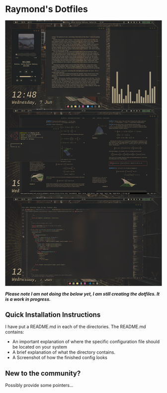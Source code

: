 # Raymond's Dotfiles

![preview](Preview.png)

***Please note I am not doing the below yet, I am still creating the dotfiles. It is a work in progress.***

## Quick Installation Instructions
I have put a README.md in each of the directories. 
The README.md contains:
- An important explanation of where the specific configuration file should be 
located on your system
- A brief explanation of what the directory contains.
- A Screenshot of how the finished config looks

## New to the community?
Possibly provide some pointers...
